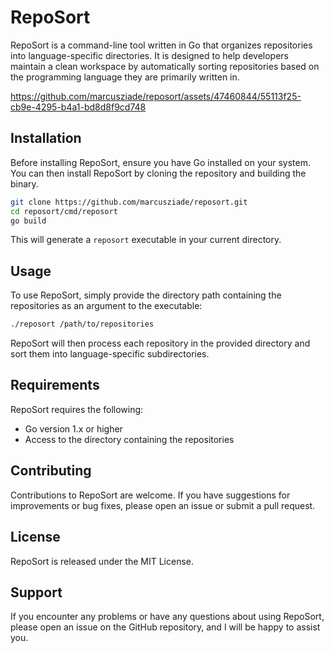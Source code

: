 # RepoSort

RepoSort is a command-line tool written in Go that organizes repositories into language-specific directories. It is designed to help developers maintain a clean workspace by automatically sorting repositories based on the programming language they are primarily written in.


https://github.com/marcusziade/reposort/assets/47460844/55113f25-cb9e-4295-b4a1-bd8d8f9cd748


## Installation

Before installing RepoSort, ensure you have Go installed on your system. You can then install RepoSort by cloning the repository and building the binary.

```bash
git clone https://github.com/marcusziade/reposort.git
cd reposort/cmd/reposort
go build
```

This will generate a `reposort` executable in your current directory.

## Usage

To use RepoSort, simply provide the directory path containing the repositories as an argument to the executable:

```bash
./reposort /path/to/repositories
```

RepoSort will then process each repository in the provided directory and sort them into language-specific subdirectories.

## Requirements

RepoSort requires the following:

-   Go version 1.x or higher
-   Access to the directory containing the repositories

## Contributing

Contributions to RepoSort are welcome. If you have suggestions for improvements or bug fixes, please open an issue or submit a pull request.

## License

RepoSort is released under the MIT License.

## Support

If you encounter any problems or have any questions about using RepoSort, please open an issue on the GitHub repository, and I will be happy to assist you.
